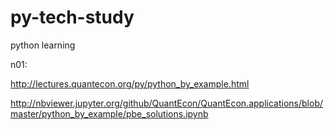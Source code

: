 # py-tech-study
python learning

n01:

http://lectures.quantecon.org/py/python_by_example.html

http://nbviewer.jupyter.org/github/QuantEcon/QuantEcon.applications/blob/master/python_by_example/pbe_solutions.ipynb
